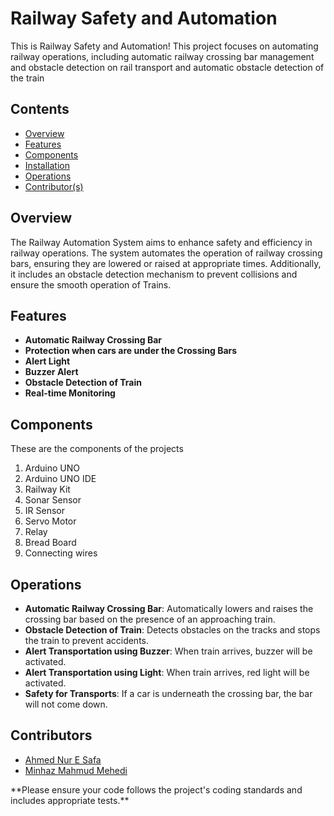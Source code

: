 <h1>Railway Safety and Automation</h1>

<p>This is Railway Safety and Automation! This project focuses on automating railway operations, including automatic railway crossing bar management and obstacle detection on rail transport and automatic obstacle detection of the train</p>

<h2>Contents</h2>
<ul>
    <li><a href="#">Overview</a></li>
    <li><a href="#">Features</a></li>
    <li><a href="#">Components</a></li>
    <li><a href="#">Installation</a></li>
    <li><a href="#">Operations</a></li>
    <li><a href="#">Contributor(s)</a></li>
</ul>

<h2>Overview</h2>
<p>The Railway Automation System aims to enhance safety and efficiency in railway operations. The system automates the operation of railway crossing bars, ensuring they are lowered or raised at appropriate times. Additionally, it includes an obstacle detection mechanism to prevent collisions and ensure the smooth operation of Trains.</p>

<h2>Features</h2>
<ul>
    <li><strong>Automatic Railway Crossing Bar</strong></li>
    <li><strong>Protection when cars are under the Crossing Bars</strong></li>
    <li><strong>Alert Light</strong></li>
    <li><strong>Buzzer Alert</strong></li>
    <li><strong>Obstacle Detection of Train</strong></li>
    <li><strong>Real-time Monitoring</strong></li>
</ul>

<h2>Components</h2>
<p>These are the components of the projects</p>
<ol>
    <li>Arduino UNO</li>
    <li>Arduino UNO IDE</li>
    <li>Railway Kit</li>
    <li>Sonar Sensor</li>
    <li>IR Sensor</li>
    <li>Servo Motor</li>
    <li>Relay</li>
    <li>Bread Board</li>
    <li>Connecting wires</li>
</ol>

<h2>Operations</h2>
<ul>
    <li><strong>Automatic Railway Crossing Bar</strong>: Automatically lowers and raises the crossing bar based on the presence of an approaching train.</li>
    <li><strong>Obstacle Detection of Train</strong>: Detects obstacles on the tracks and stops the train to prevent accidents.</li>
    <li><strong>Alert Transportation using Buzzer</strong>: When train arrives, buzzer will be activated.</li>
    <li><strong>Alert Transportation using Light</strong>: When train arrives, red light will be activated.</li>
    <li><strong>Safety for Transports</strong>: If a car is underneath the crossing bar, the bar will not come down.</li>
</ul>

<h2>Contributors</h2>
  <ul>
    <li><a href="https://github.com/AHMED-SAFA">Ahmed Nur E Safa</a></li>
    <li><a href="https://github.com/Minhaz-Mahmud">Minhaz Mahmud Mehedi</a></li>
  </ul>

<p>**Please ensure your code follows the project's coding standards and includes appropriate tests.**</p>

